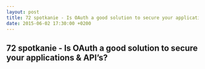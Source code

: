 ```yaml
---
layout: post
title: 72 spotkanie - Is OAuth a good solution to secure your applications & API’s?
date: 2015-06-02 17:30:00 +0200
---
```

72 spotkanie - Is OAuth a good solution to secure your applications & API’s?
-----------------
